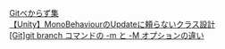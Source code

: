 [Gitべからず集](https://qiita.com/okuramasafumi/items/ea8c8204a55f88e9eb71)  
[【Unity】MonoBehaviourのUpdateに頼らないクラス設計](https://noracle.jp/unity-monobehaviour-update/)  
[[Git]git branch コマンドの -m と -M オプションの違い](https://www.curict.com/item/58/58909e5.html)  
